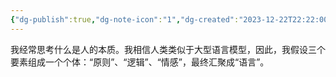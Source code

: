 ```yaml
---
{"dg-publish":true,"dg-note-icon":"1","dg-created":"2023-12-22T22:22:00+08:00","dg-updated":"2023-12-22T23:03:00+08:00","tags":["read"],"dg-path":"阅读/为什么阅读如此重要.md","permalink":"/阅读/为什么阅读如此重要/","dgPassFrontmatter":true,"noteIcon":"1","created":"2023-12-22T22:22:00+08:00","updated":"2023-12-22T23:03:00+08:00"}
---
```


我经常思考什么是人的本质。我相信人类类似于大型语言模型，因此，我假设三个要素组成一个个体：“原则”、“逻辑”、“情感”，最终汇聚成“语言”。